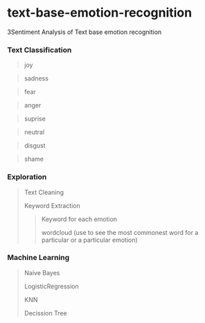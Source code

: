 # text-base-emotion-recognition

3Sentiment Analysis of Text base emotion recognition
### Text Classification
> joy

> sadness

> fear

> anger

> suprise

> neutral

> disgust

> shame

### Exploration

> Text Cleaning
> 
> Keyword Extraction
> 
> > Keyword for each emotion
> > 
> > 
> >  wordcloud (use to see the most commonest word for a particular or a particular emotion)
### Machine Learning

> Naive Bayes
> 
> LogisticRegression
> 
> KNN
> 
> Decission Tree
